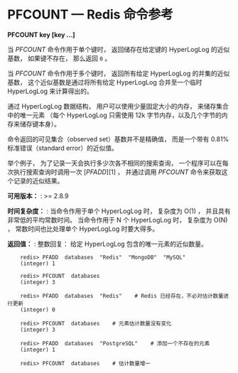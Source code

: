 # PFCOUNT — Redis 命令参考

**PFCOUNT key [key ...]**

当 _PFCOUNT_ 命令作用于单个键时， 返回储存在给定键的 HyperLogLog 的近似基数， 如果键不存在， 那么返回 `0` 。

当 _PFCOUNT_ 命令作用于多个键时， 返回所有给定 HyperLogLog 的并集的近似基数， 这个近似基数是通过将所有给定 HyperLogLog 合并至一个临时 HyperLogLog 来计算得出的。

通过 HyperLogLog 数据结构， 用户可以使用少量固定大小的内存， 来储存集合中的唯一元素 （每个 HyperLogLog 只需使用 12k 字节内存，以及几个字节的内存来储存键本身）。

命令返回的可见集合（observed set）基数并不是精确值， 而是一个带有 0.81% 标准错误（standard error）的近似值。

举个例子， 为了记录一天会执行多少次各不相同的搜索查询， 一个程序可以在每次执行搜索查询时调用一次 [_PFADD_][1] ， 并通过调用 _PFCOUNT_ 命令来获取这个记录的近似结果。

**可用版本：**
: >= 2.8.9

**时间复杂度：**
: 当命令作用于单个 HyperLogLog 时， 复杂度为 O(1) ， 并且具有非常低的平均常数时间。 当命令作用于 N 个 HyperLogLog 时， 复杂度为 O(N) ， 常数时间也比处理单个 HyperLogLog 时要大得多。

**返回值：**
: 整数回复： 给定 HyperLogLog 包含的唯一元素的近似数量。

```
    redis> PFADD  databases  "Redis"  "MongoDB"  "MySQL"
    (integer) 1

    redis> PFCOUNT  databases
    (integer) 3

    redis> PFADD  databases  "Redis"    # Redis 已经存在，不必对估计数量进行更新
    (integer) 0

    redis> PFCOUNT  databases    # 元素估计数量没有变化
    (integer) 3

    redis> PFADD  databases  "PostgreSQL"    # 添加一个不存在的元素
    (integer) 1

    redis> PFCOUNT  databases    # 估计数量增一
```